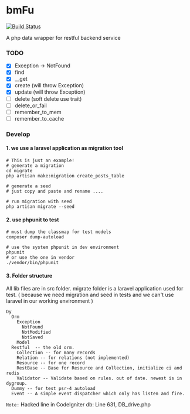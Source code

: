 # bmFu

[![Build Status](https://travis-ci.org/dyweb/bmFu.svg)](https://travis-ci.org/dyweb/bmFu)

A php data wrapper for restful backend service

### TODO
- [x] Exception -> NotFound
- [x] find
- [x] __get
- [x] create (will throw Exception)
- [x] update (will throw Exception)
- [ ] delete (soft delete use trait)
- [ ] delete_or_fail
- [ ] remember_to_mem
- [ ] remember_to_cache

### Develop

#### 1. we use a laravel application as migration tool

````
# This is just an example!
# generate a migration
cd migrate
php artisan make:migration create_posts_table

# generate a seed
# just copy and paste and rename ....

# run migration with seed
php artisan migrate --seed
````

#### 2. use phpunit to test

````
# must dump the classmap for test models
composer dump-autoload

# use the system phpunit in dev environment
phpunit
# or use the one in vendor
./vendor/bin/phpunit
````

#### 3. Folder structure

All lib files are in src folder. migrate folder is a laravel application used
for test. ( because we need migration and seed in tests and we can't use laravel
in our working environment )
````
Dy
  Orm
    Exception
      NotFound
      NotModified
      NotSaved
    Model
  Restful  -- the old orm.
    Collection -- for many records
    Relation -- for relations (not implemented)
    Resource -- for one record
    RestBase -- Base for Resource and Collection, initialize ci and redis
    Validator -- Validate based on rules. out of date. newest is in dygroup.
  Dummy -- for test psr-4 autoload
  Event -- A simple event dispatcher which only has listen and fire.
````

``Note:`` Hacked line in CodeIgniter db: Line 631, DB_drive.php
    